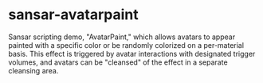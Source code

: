 # sansar-avatarpaint
Sansar scripting demo, "AvatarPaint," which allows avatars to appear painted with a specific color or be randomly colorized on a per-material basis. This effect is triggered by avatar interactions with designated trigger volumes, and avatars can be "cleansed" of the effect in a separate cleansing area.
